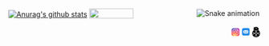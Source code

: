<pre>    </pre>
<a href="https://github.com/1337encrypted?tab=repositories"><img align="center" src="https://github-readme-stats.vercel.app/api?username=1337encrypted&show_icons=true&include_all_commits=true&theme=onedark&hide_border=true" alt="Anurag's github stats" width="50%" height="50%" /></a>
<a href="https://github.com/1337encrypted?tab=repositories"><img align="center" src="https://github-readme-stats.vercel.app/api/top-langs/?username=1337encrypted&layout=compact&theme=onedark&hide_border=true" width="41.8%" height="41.8%" /></a>
![Snake animation](https://github.com/1337encrypted/1337encrypted/blob/output/github-contribution-grid-snake.svg)

<a href="https://mecanumbots.business.site">
  <img align="right" alt="1337encrypted | Mecanumbots" width="21px" src="https://github.com/1337encrypted/1337encrypted/blob/main/assets/bb8.png"/>
</a>
<a href="mailto:smallaszero@gmail.com">
  <img align="right" alt="smallaszero@gmail.com | email" width="20px" src="https://raw.githubusercontent.com/1337encrypted/1337encrypted/main/assets/mail.svg" />
</a>
<a href="https://www.instagram.com/herekar_yash/">
  <img align="right" alt="1337encrypted | Twitter" width="21px" src="https://raw.githubusercontent.com/1337encrypted/1337encrypted/main/assets/instagram.svg" />
</a>
